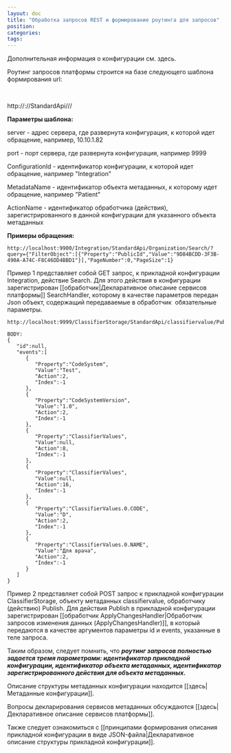 ```yaml
---
layout: doc
title: "Обработка запросов REST и формирование роутинга для запросов"
position: 
categories: 
tags: 
---
```


Дополнительная информация о конфигурации см. здесь.

Роутинг запросов платформы строится на базе следующего шаблона формирования url:

 

http://<server>:<port>/<ConfigurationId>/StandardApi/<MetadataName>/<ActionName>/

**Параметры шаблона:**

server - адрес сервера, где развернута конфигурация, к которой идет обращение, например, 10.10.1.82

port - порт сервера, где развернута конфигурация, например 9999

ConfigurationId - идентификатор конфигурации, к которой идет обращение, например "Integration"

MetadataName - идентификатор объекта метаданных, к которому идет обращение, например "Patient"

ActionName - идентификатор обработчика (действия), зарегистрированного в данной конфигурации для указанного объекта метаданных

**Примеры обращения:**

```
http://localhost:9900/Integration/StandardApi/Organization/Search/?query={"FilterObject":[{"Property":"PublicId","Value":"9D84BCDD-3F3B-490A-A74C-F8C46DD4BBD1"}],"PageNumber":0,"PageSize":1}
```

Пример 1 представляет собой GET запрос, к прикладной конфигурации Integration, действие Search. Для этого действия в конфигурации зарегистрирован [[обработчик|Декларативное описание сервисов платформы]] SearchHandler, которому в качестве параметров передан Json объект, содержащий передаваемые в обработчик  обязательные параметры.

```
http://localhost:9999/ClassifierStorage/StandardApi/classifiervalue/Publish 

BODY:
{
   "id":null,
   "events":[
      {
         "Property":"CodeSystem",
         "Value":"Test",
         "Action":2,
         "Index":-1
      },
      {
         "Property":"CodeSystemVersion",
         "Value":"1.0",
         "Action":2,
         "Index":-1
      },
      {
         "Property":"ClassifierValues",
         "Value":null,
         "Action":8,
         "Index":-1
      },
      {
         "Property":"ClassifierValues",
         "Value":null,
         "Action":16,
         "Index":-1
      },
      {
         "Property":"ClassifierValues.0.CODE",
         "Value":"D",
         "Action":2,
         "Index":-1
      },
      {
         "Property":"ClassifierValues.0.NAME",
         "Value":"Для врача",
         "Action":2,
         "Index":-1
      }
   ]
}
```

Пример 2 представляет собой POST запрос к прикладной конфигурации ClassifierStorage, объекту метаданных classifiervalue, обработчику (действию) Publish. Для действия Publish в прикладной конфигурации зарегистрирован [[обработчик ApplyChangesHandler|Обработчик запросов изменения данных (ApplyChangesHandler)]], в который передаются в качестве аргументов параметры id и events, указанные в теле запроса.

Таким образом, следует помнить, что ***роутинг запросов полностью задается тремя параметрами: идентификатор прикладной конфигурации, идентификатор объекта метаданных, идентификатор зарегистрированного действия для объекта метаданных.***

Описание структуры метаданных конфигурации находится [[здесь|Метаданные конфигурации]].

Вопросы декларирования сервисов метаданных обсуждаются [[здесь|Декларативное описание сервисов платформы]].

Также следует ознакомиться с [[принципами формирования описания прикладной конфигурации в виде JSON-файла|Декларативное описание структуры прикладной конфигурации]].

